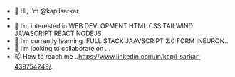 - 👋 Hi, I’m @kapilsarkar
- <link rel="stylesheet" href="https://cdnjs.cloudflare.com/ajax/libs/font-awesome/4.7.0/css/font-awesome.min.css">
- 👀 I’m interested in  WEB DEVLOPMENT HTML  CSS TAILWIND JAVASCRIPT REACT NODEJS
- 🌱 I’m currently learning .FULL STACK JAAVSCRIPT 2.0 FORM INEURON..
- 💞️ I’m looking to collaborate on ...
- 📫 How to reach me <i class="fa fa-linkedin-square" style="font-size:48px;color:red"></i>..https://www.linkedin.com/in/kapil-sarkar-439754249/.

<!---
kapilsarkar/kapilsarkar is a ✨ special ✨ repository because its `README.md` (this file) appears on your GitHub profile.
You can click the Preview link to take a look at your changes.
--->
